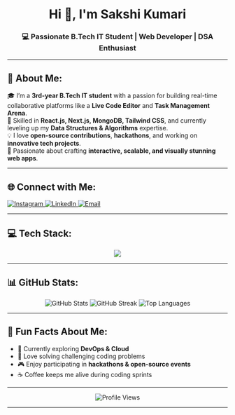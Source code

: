 <!-- Header Section -->
<h1 align="center">Hi 👋, I'm Sakshi Kumari</h1>
<h3 align="center">💻 Passionate B.Tech IT Student | Web Developer | DSA Enthusiast</h3>

---

## 💫 About Me:
🎓 I’m a **3rd-year B.Tech IT student** with a passion for building real-time collaborative platforms like a **Live Code Editor** and **Task Management Arena**.  
🚀 Skilled in **React.js, Next.js, MongoDB, Tailwind CSS**, and currently leveling up my **Data Structures & Algorithms** expertise.  
💡 I love **open-source contributions**, **hackathons**, and working on **innovative tech projects**.  
🎨 Passionate about crafting **interactive, scalable, and visually stunning web apps**.  

---

## 🌐 Connect with Me:
<p align="left">
  <a href="https://instagram.com/sak__s_hi_" target="_blank">
    <img src="https://img.shields.io/badge/Instagram-%23E4405F.svg?logo=Instagram&logoColor=white" alt="Instagram" />
  </a>
  <a href="https://linkedin.com/in/sakshi-kumari-031683274" target="_blank">
    <img src="https://img.shields.io/badge/LinkedIn-%230077B5.svg?logo=linkedin&logoColor=white" alt="LinkedIn" />
  </a>
  <a href="mailto:sn125798@gmail.com" target="_blank">
    <img src="https://img.shields.io/badge/Email-D14836?logo=gmail&logoColor=white" alt="Email" />
  </a>
</p>

---

## 💻 Tech Stack:
<p align="center">
  <img src="https://skillicons.dev/icons?i=cpp,c,python,js,html,css,react,next,tailwind,redux,nodejs,express,mongodb,mysql,angular,git,github,vite,figma,canva,postman" />
</p>

---

## 📊 GitHub Stats:
<p align="center">
  <img src="https://github-readme-stats.vercel.app/api?username=sakshi5925&theme=tokyonight&hide_border=true&show_icons=true" alt="GitHub Stats" />
  <img src="https://github-readme-streak-stats.herokuapp.com?user=sakshi5925&theme=tokyonight&hide_border=true" alt="GitHub Streak" />
  <img src="https://github-readme-stats.vercel.app/api/top-langs/?username=sakshi5925&theme=tokyonight&hide_border=true&layout=compact" alt="Top Languages" />
</p>

---

## 🚀 Fun Facts About Me:
- 🌱 Currently exploring **DevOps & Cloud**  
- 🧩 Love solving challenging coding problems  
- 🎮 Enjoy participating in **hackathons & open-source events**  
- ☕ Coffee keeps me alive during coding sprints  

---

<p align="center">
  <img src="https://visitcount.itsvg.in/api?id=sakshi5925&icon=0&color=6" alt="Profile Views" />
</p>

---
